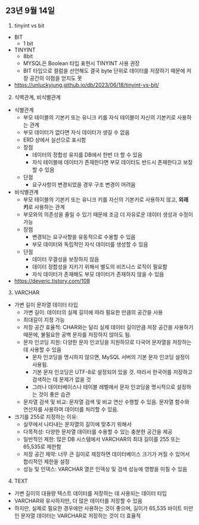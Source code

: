 ## 23년 9월 14일

1. tinyint vs bit
  - BIT
    - 1 bit 
  - TINYINT
    - 8bit
    - MYSQL은 Boolean 타입 표현시 TINYINT 사용 권장
    - BIT 타입으로 컬럼을 선언해도 결국 byte 단위로 데이터를 저장하기 때문에 저장 공간의 이점을 얻지도 못
  - https://unluckyjung.github.io/db/2023/06/18/tinyint-vs-bit/
2. 식벽관계, 비식별관계
  - 식별관계
    - 부모 테이블의 기본키 또는 유니크 키를 자식 테이블이 자신의 기본키로 사용하는 관계
    - 부모 데이터가 없다면 자식 데이터가 생길 수 없음
    - ERD 상에서 실선으로 표시함
    - 장점
      - 데이터의 정합성 유지를 DB에서 한번 더 할 수 있음
      - 자식 테이블에 데이터가 존재한다면 부모 데이터도 반드시 존재한다고 보장할 수 있음
    - 단점
      - 요구사항이 변경되었을 경우 구조 변경이 어려움 
  - 비식별관계
    - 부모 테이블의 기본키 또는 유니크 키를 자신의 기본키로 사용하지 않고, **외래 키**로 사용하는 관계
    - 부모와의 의존성을 줄일 수 있기 때문에 조금 더 자유로운 데이터 생성과 수정이 가능
    - 장점
      - 변경되는 요구사항을 유동적으로 수용할 수 있음
      - 부모 데이터와 독립적인 자식 데이터를 생성할 수 있음
    - 단점
      - 데이터 무결성을 보장하지 않음
      - 데이터 정합성을 지키기 위해서 별도의 비즈니스 로직이 필요함
      - 자식 데이터가 존재해도 부모 데이터가 존재하지 않을 수 있음
  - https://deveric.tistory.com/108
3. VARCHAR
  - 가변 길이 문자열 데이터 타입
    - 가변 길이: 데이터의 실제 길이에 따라 필요한 만큼의 공간을 사용
    - 최대길이 지정 가능
    - 저장 공간 효율적: CHAR와는 달리 실제 데이터 길이만큼 저장 공간을 사용하기 때문에, 불필요한 공백 문자를 저장하지 않아도 됨.
    - 문자 인코딩 지원: 다양한 문자 인코딩을 지원하므로 다국어 문자열을 저장하는 데 사용할 수 있음
      - 문자 인코딩을 명시하지 않으면, MySQL 서버의 기본 문자 인코딩 설정이 사용됨.
      - 기본 문자 인코딩은 UTF-8로 설정되어 있을 것. 따라서 한국어를 저장하고 검색하는 데 문제가 없을 것
      - 그러나 데이터베이스나 테이블 레벨에서 문자 인코딩을 명시적으로 설정하는 것이 좋은 습관 
    - 문자열 검색 및 비교: 문자열 검색 및 비교 연산 수행할 수 있음. 문자열 함수와 연산자를 사용하여 데이터를 처리할 수 있음.
  - 크기를 255로 지정하는 이유:
    - 실무에서 나타내는 문자열의 길이에 맞추기 위해서
    - 다목적성: 다양한 문자열 데이터를 수용할 수 있는 충분한 공간을 제공
    - 일반적인 제한: 많은 DB 시스템에서 VARCHAR의 최대 길이를 255 또는 65,535로 제한함
    - 저장 공간 제약: 너무 큰 길이로 제장하면 데이터베이스 크기가 커질 수 있어서 합리적인 제한을 설정
    - 성능 및 인덱스: VARCHAR 열은 인덱싱 및 검색 성능에 영향을 미칠 수 있음
4. TEXT
  - 가변 길이의 대용량 텍스트 데이터를 저장하는 데 사용되는 데이터 타입
  - VARCHAR와 유사하지만, 더 많은 데이터를 저장할 수 있음
  - 하지만, 실제로 필요한 경우에만 사용하는 것이 좋으며, 길이가 65,535 바이트 미만인 문자열 데이터는 VARCHAR로 저장하는 것이 더 효율적

